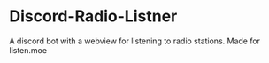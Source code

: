 # Discord-Radio-Listner
A discord bot with a webview for listening to radio stations. Made for listen.moe
